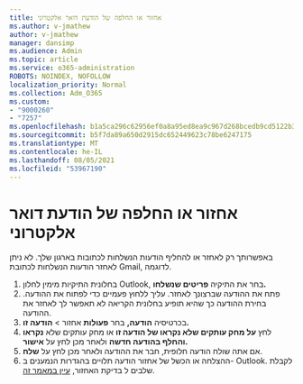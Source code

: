 ```yaml
---
title: אחזור או החלפה של הודעת דואר אלקטרוני
ms.author: v-jmathew
author: v-jmathew
manager: dansimp
ms.audience: Admin
ms.topic: article
ms.service: o365-administration
ROBOTS: NOINDEX, NOFOLLOW
localization_priority: Normal
ms.collection: Adm_O365
ms.custom:
- "9000260"
- "7257"
ms.openlocfilehash: b1a5ca296c62956ef0a8a95ed8ea9c967d268bcedb9cd5122b39a9678ba1f152
ms.sourcegitcommit: b5f7da89a650d2915dc652449623c78be6247175
ms.translationtype: MT
ms.contentlocale: he-IL
ms.lasthandoff: 08/05/2021
ms.locfileid: "53967190"
---
```

# <a name="recall-or-replace-email-message"></a>אחזור או החלפה של הודעת דואר אלקטרוני

באפשרותך רק לאחזר או להחליף הודעות הנשלחות לכתובות בארגון שלך. לא ניתן לאחזר הודעות הנשלחות לכתובת Gmail, לדוגמה.

1. בחלונית התיקיות מימין לחלון Outlook, בחר את התיקיה **פריטים שנשלחו.**
2. פתח את ההודעה שברצונך לאחזר. עליך ללחוץ פעמיים כדי לפתוח את ההודעה. בחירת ההודעה כך שהיא תופיע בחלונית הקריאה לא תאפשר לך לאחזר את ההודעה.
3. בכרטיסיה **הודעה,** בחר **פעולות** אחזור  >  **הודעה זו.**
4. לחץ **על מחק עותקים שלא נקראו של הודעה זו** או מחק עותקים שלא **נקראו והחלף בהודעה חדשה** ולאחר מכן לחץ על **אישור.**
5. אם אתה שולח הודעה חלופית, חבר את ההודעה ולאחר מכן לחץ על **שלח**.
6. ההצלחה או הכשל של אחזור הודעה תלויים בהגדרות הנמענים ב- Outlook. לקבלת שלבים ל בדיקת האחזור, [עיין במאמר זה](https://support.office.com/article/recall-or-replace-an-email-message-that-you-sent-35027f88-d655-4554-b4f8-6c0729a723a0#tocheck).
